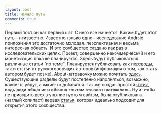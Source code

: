 ```yaml
---
layout: post
title: Начало пути
comments: true
---
```


Первый пост он как первый шаг. С него все начнется. Каким будет этот путь - неизвестно. Известно только одно - исследование Android приложения это достаточно молодая, перспективная и весьма интересная область. И это сообщество создано как раз в исследовательских целях. Проект, совершенно некоммерческий и его монетизация пока не планируется. Здесь будут публиковаться различные статьи "по теме". Планируется публиковать как переводы, так и статьи от русскоговорящих авторов (информация о том, как стать автором будет позже). About-затравочку можно почитать <a href="{{ site.url }}/about">здесь</a>. Существующие разделы будут постепенно наполняться, возможно, какие-то уйдут, а какие-то добавятся. Так же создан простой [чатик](https://gitter.im/AndroidReverser/Lobby/~chat#share), ведь ради общения и обмена опытом это все и затевалось. Ну и чтобы не приводить всех в уныние пустым сайтом, была опубликована (наглый копипаст) первая <a href="{{ '/articles/righteous_reverse_engineering/' | prepend: site.baseurl }}">статья</a>, которая идеально подходит для открытия этого сообщества.
